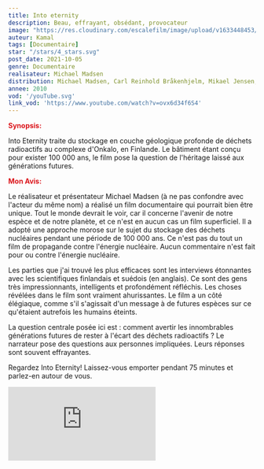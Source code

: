 ```yaml
---
title: Into eternity
description: Beau, effrayant, obsédant, provocateur
image: "https://res.cloudinary.com/escalefilm/image/upload/v1633448453/IntoEternity_x5b3nv.jpg"
auteur: Kamal
tags: [Documentaire]
star: "/stars/4_stars.svg"
post_date: 2021-10-05
genre: Documentaire
realisateur: Michael Madsen
distribution: Michael Madsen, Carl Reinhold Bråkenhjelm, Mikael Jensen, Berit Lundqvist
annee: 2010
vod: '/youTube.svg'
link_vod: 'https://www.youtube.com/watch?v=ovx6d34f6S4'
---
```

<span style="color:#db161c">**Synopsis:**</span>

Into Eternity traite du stockage en couche géologique profonde de déchets radioactifs au complexe d'Onkalo, en Finlande. Le bâtiment étant conçu pour exister 100 000 ans, le film pose la question de l'héritage laissé aux générations futures.

<span style="color:#db161c">**Mon Avis:**</span>

Le réalisateur et présentateur Michael Madsen (à ne pas confondre avec l'acteur du même nom) a réalisé un film documentaire qui pourrait bien être unique. Tout le monde devrait le voir, car il concerne l'avenir de notre espèce et de notre planète, et ce n'est en aucun cas un film superficiel. Il a adopté une approche morose sur le sujet du stockage des déchets nucléaires pendant une période de 100 000 ans. Ce n'est pas du tout un film de propagande contre l'énergie nucléaire. Aucun commentaire n'est fait pour ou contre l'énergie nucléaire.

Les parties que j'ai trouvé les plus efficaces sont les interviews étonnantes avec les scientifiques finlandais et suédois (en anglais). Ce sont des gens très impressionnants, intelligents et profondément réfléchis. Les choses révélées dans le film sont vraiment ahurissantes. Le film a un côté élégiaque, comme s'il s'agissait d'un message à de futures espèces sur ce qu'étaient autrefois les humains éteints.

La question centrale posée ici est : comment avertir les innombrables générations futures de rester à l'écart des déchets radioactifs ? Le narrateur pose des questions aux personnes impliquées. Leurs réponses sont souvent effrayantes.

Regardez Into Eternity! Laissez-vous emporter pendant 75 minutes et parlez-en autour de vous.

<div>
    <iframe src="https://www.youtube.com/embed/81wZs7la8dc" title="YouTube video player" frameborder="0" allow="accelerometer; autoplay; clipboard-write; encrypted-media; gyroscope; picture-in-picture" allowfullscreen></iframe>
</div>

